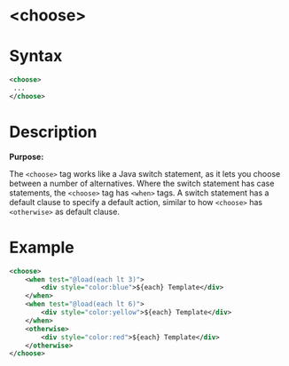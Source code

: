 # &lt;choose>
Syntax
======
```xml
<choose>
 ...
</choose>
```

Description
===========
**Purpose:**

The `<choose>` tag works like a Java switch statement, as it lets you choose between a number of alternatives. Where the switch statement has case statements, the `<choose>` tag has `<when>` tags. A switch statement has a default clause to specify a default action, similar to how `<choose>`
has `<otherwise>` as default clause.


Example
=======
```xml
<choose>
	<when test="@load(each lt 3)">
		<div style="color:blue">${each} Template</div>
	</when>
	<when test="@load(each lt 6)">
		<div style="color:yellow">${each} Template</div>
	</when>
	<otherwise>
		<div style="color:red">${each} Template</div>
	</otherwise>
</choose>
```
